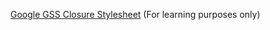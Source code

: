 [Google GSS Closure Stylesheet](https://github.com/google/closure-stylesheets) (For learning purposes only)
